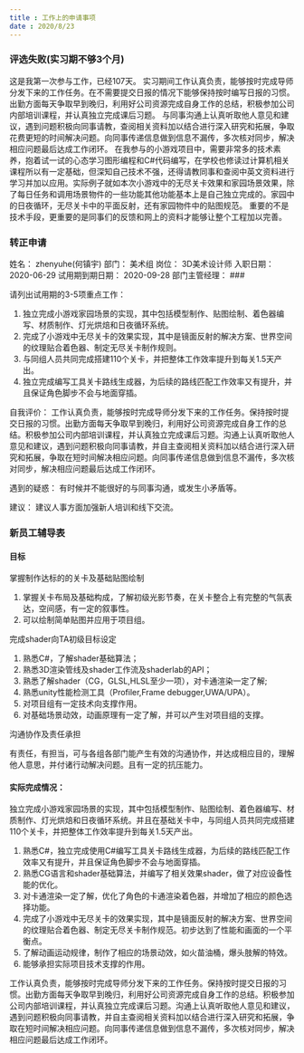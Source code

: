 ```yaml
---
title : 工作上的申请事项
date : 2020/8/23
---
```


### 评选失败(实习期不够3个月)

这是我第一次参与工作，已经107天。
实习期间工作认真负责，能够按时完成导师分发下来的工作任务。在不需要提交日报的情况下能够保持按时编写日报的习惯。出勤方面每天争取早到晚归，利用好公司资源完成自身工作的总结，积极参加公司内部培训课程，并认真独立完成课后习题。
与同事沟通上认真听取他人意见和建议，遇到问题积极向同事请教，查阅相关资料加以结合进行深入研究和拓展，争取花费更短的时间解决问题。向同事传递信息做到信息不漏传，多次核对同步，解决相应问题最后达成工作闭环。
在我参与的小游戏项目中，需要非常多的技术素养，抱着试一试的心态学习图形编程和C#代码编写，在学校也修读过计算机相关课程所以有一定基础，但深知自己技术不强，还得请教同事和查阅中英文资料进行学习并加以应用。实际例子就如本次小游戏中的无尽关卡效果和家园场景效果，除了每日任务和调用场景物件的一些功能其他功能基本上是自己独立完成的。家园中的日夜循环，无尽关卡中的平面反射，还有家园物件中的贴图规范。
重要的不是技术手段，更重要的是同事们的反馈和网上的资料才能够让整个工程加以完善。

### 转正申请

姓名：	zhenyuhe(何镇宇)	部门：	美术组	岗位：	3D美术设计师
入职日期：	2020-06-29	试用期到期日期：	2020-09-28	部门主管经理：	###

请列出试用期的3-5项重点工作：
1. 独立完成小游戏家园场景的实现，其中包括模型制作、贴图绘制、着色器编写、材质制作、灯光烘焙和日夜循环系统。
2. 完成了小游戏中无尽关卡的效果实现，其中是镜面反射的解决方案、世界空间的纹理贴合着色器、制定无尽关卡制作规则。
3. 与同组人员共同完成搭建110个关卡，并把整体工作效率提升到每关1.5天产出。
4. 独立完成编写工具关卡路线生成器，为后续的路线匹配工作效率又有提升，并且保证角色脚步不会与地面穿插。

自我评价：
工作认真负责，能够按时完成导师分发下来的工作任务。保持按时提交日报的习惯。出勤方面每天争取早到晚归，利用好公司资源完成自身工作的总结。积极参加公司内部培训课程，并认真独立完成课后习题。沟通上认真听取他人意见和建议，遇到问题积极向同事请教，并自主查阅相关资料加以结合进行深入研究和拓展，争取在短时间解决相应问题。向同事传递信息做到信息不漏传，多次核对同步，解决相应问题最后达成工作闭环。

遇到的疑惑：
有时候并不能很好的与同事沟通，或发生小矛盾等。

建议：
建议人事方面加强新人培训和线下交流。

### 新员工辅导表

#### 目标

掌握制作达标的的关卡及基础贴图绘制	

1. 掌握关卡布局及基础构成，了解初级光影节奏，在关卡整合上有完整的气氛表达，空间感，有一定的叙事性。
2. 可以绘制简单贴图并应用于项目组。
   
完成shader向TA初级目标设定

1. 熟悉C#，了解shader基础算法；
2. 熟悉3D渲染管线及shader工作流及shaderlab的API；
3. 熟悉了解shader（CG，GLSL,HLSL至少一项），对卡通渲染一定了解;
4. 熟悉unity性能检测工具（Profiler,Frame debugger,UWA/UPA）。
5. 对项目组有一定技术向支撑作用。
6. 对基础场景动效，动画原理有一定了解，并可以产生对项目组的支撑。

沟通协作及责任承担	

有责任，有担当，可与各组各部门能产生有效的沟通协作，并达成相应目的，理解他人意思，并付诸行动解决问题。且有一定的抗压能力。

#### 实际完成情况：

独立完成小游戏家园场景的实现，其中包括模型制作、贴图绘制、着色器编写、材质制作、灯光烘焙和日夜循环系统。并且在基础关卡中，与同组人员共同完成搭建110个关卡，并把整体工作效率提升到每关1.5天产出。

1. 熟悉C#，独立完成使用C#编写工具关卡路线生成器，为后续的路线匹配工作效率又有提升，并且保证角色脚步不会与地面穿插。
2. 熟悉CG语言和shader基础算法，并编写了相关效果shader，做了对应设备性能的优化。
3. 对卡通渲染一定了解，优化了角色的卡通渲染着色器，并增加了相应的颜色选择功能。
4. 完成了小游戏中无尽关卡的效果实现，其中是镜面反射的解决方案、世界空间的纹理贴合着色器、制定无尽关卡制作规范。初步达到了性能和画面的一个平衡点。
5. 了解动画运动规律，制作了相应的场景动效，如火苗油桶，爆头肢解的特效。
6. 能够承担实际项目技术支撑的作用。

工作认真负责，能够按时完成导师分发下来的工作任务。保持按时提交日报的习惯。出勤方面每天争取早到晚归，利用好公司资源完成自身工作的总结。积极参加公司内部培训课程，并认真独立完成课后习题。沟通上认真听取他人意见和建议，遇到问题积极向同事请教，并自主查阅相关资料加以结合进行深入研究和拓展，争取在短时间解决相应问题。向同事传递信息做到信息不漏传，多次核对同步，解决相应问题最后达成工作闭环。